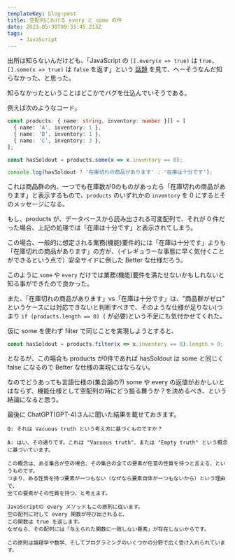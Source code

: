 ```yaml
---
templateKey: blog-post
title: 空配列における every と some の件
date: 2023-05-30T09:33:45.213Z
tags:
    - JavaScript
---
```


出所は知らないんだけども、「JavaScript の ``[].every(x => true)`` は ``true``、``[].some(x => true)`` は ``false`` を返す」という [話題](https://twitter.com/tady_jp/status/1663354849407414273) を見て、へーそうなんだ知らなかった、と思った。

知らなかったということはどこかでバグを仕込んでいそうである。

例えば次のようなコード。

```typescript
const products: { name: string, inventory: number }[] = [
  { name: 'A', inventory: 1 },
  { name: 'B', inventory: 1 },
  { name: 'C', inventory: 3 },
];

const hasSoldout = products.some(x => x.inventory == 0);

console.log(hasSoldout ? '在庫切れの商品があります' : '在庫は十分です');
```

これは商品群の内、一つでも在庫数が0のものがあったら「在庫切れの商品があります」と表示するもので、``products`` のいずれかの ``inventory`` を 0 にするとそのメッセージになる。

もし、products が、データベースから読み出される可変配列で、それが 0 件だった場合、上記の処理では「在庫は十分です」と表示されてしまう。

この場合、一般的に想定される業務(機能)要件的には「在庫は十分です」よりも「在庫切れの商品があります」の方が、（イレギュラーな事態に早く気付くことができるという点で）安全サイドに倒した Better な仕様だろう。

このように ``some`` や ``every`` だけでは業務(機能)要件を満たせないかもしれないと知る事ができたので良かった。

また、「在庫切れの商品があります」vs「在庫は十分です」は、"商品群がゼロ" というケースには対応できないと判断すべきで、そのような仕様が足りない(つまり ``if (products.length == 0) {`` が必要)という不足にも気付かせてくれた。

仮に some を使わず filter で同じことを実現しようとすると、

```typescript
const hasSoldout = products.filter(x => x.inventory == 0).length > 0;
```

となるが、この場合も products が0件であれば hasSoldout は some と同じく false になるので Better な仕様の実現にはならない。

なのでどうあっても言語仕様の(集合論の?) some や every の返値がおかしいとはならず、機能仕様として空配列の時にどう振る舞うか？を決めるべき、という結論になると思う。

最後に ChatGPT(GPT-4)さんに聞いた結果を載せておきます。

```
Q: それは Vacuous truth という考え方に基づくものですか？

A: はい、その通りです。これは "Vacuous truth"、または "Empty truth" という概念に基づいています。

この概念は、ある集合が空の場合、その集合の全ての要素が任意の性質を持つと言える、というものです。
つまり、ある性質を持つ要素が一つもない（なぜなら要素自体が一つもないから）という理由で、
全ての要素がその性質を持つ、と考えます。

JavaScriptの every メソッドもこの原則に従います。
空の配列に対して every 関数が呼び出されると、
この関数は true を返します。
なぜなら、その配列には「与えられた関数に一致しない要素」が存在しないからです。

この原則は論理学や数学、そしてプログラミングのいくつかの分野で広く受け入れられています。
```